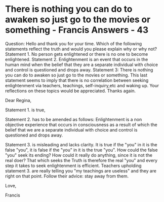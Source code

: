 # There is nothing you can do to awaken so just go to the movies or something - Francis Answers - 43




Question: Hello and thank you for your time. Which of the following statements reflect the truth and would you please explain why or why not? Statement 1. No person gets enlightened or there is no one to become enlightened. Statement 2. Enlightenment is an event that occurs in the human mind when the belief that they are a separate individual with choice and control is questioned and drops away. Statement 3: There is nothing you can do to awaken so just go to the movies or something. This last statement seems to imply that there is no correlation between seeking enlightenment via teachers, teachings, self-inquiry,etc and waking up. Your reflections on these topics would be appreciated. Thanks again.






  







Dear Regina,





  







Statement 1. is true,&nbsp;





Statement 2. has to be amended as follows: Enlightenment is a non objective experience that occurs in consciousness as a result of which the belief that we are a separate individual with choice and control is questioned and drops away.





Statement 3. is misleading and lacks clarity. It is true if the &quot;you&quot; in it is the false &quot;you&quot;, it is false if the &quot;you&quot; in it is the true &quot;you&quot;. How could the false &quot;you&quot; seek its ending? How could it really do anything, since it is not the real doer? That which seeks the Truth is therefore the real &quot;you&quot; and every step it takes to seek enlightenment is efficient. Teachers upholding statement 3. are really telling you &quot;my teachings are useless&quot; and they are right on that point. Follow their advice: stay away from them.





  







Love,





  







Francis





  








